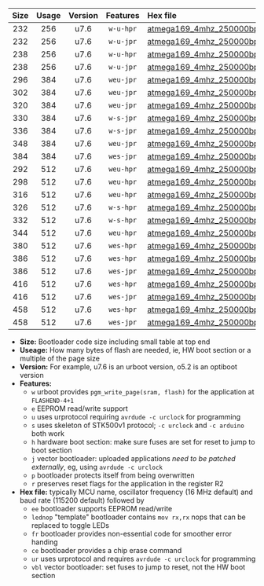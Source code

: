 |Size|Usage|Version|Features|Hex file|
|:-:|:-:|:-:|:-:|:--|
|232|256|u7.6|`w-u-hpr`|[atmega169_4mhz_250000bps_ur.hex](https://raw.githubusercontent.com/stefanrueger/urboot/main/bootloaders/atmega169/fcpu_4mhz/250000_bps/atmega169_4mhz_250000bps_ur.hex)|
|232|256|u7.6|`w-u-jpr`|[atmega169_4mhz_250000bps_ur_vbl.hex](https://raw.githubusercontent.com/stefanrueger/urboot/main/bootloaders/atmega169/fcpu_4mhz/250000_bps/atmega169_4mhz_250000bps_ur_vbl.hex)|
|238|256|u7.6|`w-u-hpr`|[atmega169_4mhz_250000bps_lednop_ur.hex](https://raw.githubusercontent.com/stefanrueger/urboot/main/bootloaders/atmega169/fcpu_4mhz/250000_bps/atmega169_4mhz_250000bps_lednop_ur.hex)|
|238|256|u7.6|`w-u-jpr`|[atmega169_4mhz_250000bps_lednop_ur_vbl.hex](https://raw.githubusercontent.com/stefanrueger/urboot/main/bootloaders/atmega169/fcpu_4mhz/250000_bps/atmega169_4mhz_250000bps_lednop_ur_vbl.hex)|
|296|384|u7.6|`weu-jpr`|[atmega169_4mhz_250000bps_ee_ur_vbl.hex](https://raw.githubusercontent.com/stefanrueger/urboot/main/bootloaders/atmega169/fcpu_4mhz/250000_bps/atmega169_4mhz_250000bps_ee_ur_vbl.hex)|
|302|384|u7.6|`weu-jpr`|[atmega169_4mhz_250000bps_ee_lednop_ur_vbl.hex](https://raw.githubusercontent.com/stefanrueger/urboot/main/bootloaders/atmega169/fcpu_4mhz/250000_bps/atmega169_4mhz_250000bps_ee_lednop_ur_vbl.hex)|
|320|384|u7.6|`weu-jpr`|[atmega169_4mhz_250000bps_ee_lednop_fr_ur_vbl.hex](https://raw.githubusercontent.com/stefanrueger/urboot/main/bootloaders/atmega169/fcpu_4mhz/250000_bps/atmega169_4mhz_250000bps_ee_lednop_fr_ur_vbl.hex)|
|330|384|u7.6|`w-s-jpr`|[atmega169_4mhz_250000bps_vbl.hex](https://raw.githubusercontent.com/stefanrueger/urboot/main/bootloaders/atmega169/fcpu_4mhz/250000_bps/atmega169_4mhz_250000bps_vbl.hex)|
|336|384|u7.6|`w-s-jpr`|[atmega169_4mhz_250000bps_lednop_vbl.hex](https://raw.githubusercontent.com/stefanrueger/urboot/main/bootloaders/atmega169/fcpu_4mhz/250000_bps/atmega169_4mhz_250000bps_lednop_vbl.hex)|
|348|384|u7.6|`weu-jpr`|[atmega169_4mhz_250000bps_ee_lednop_fr_ce_ur_vbl.hex](https://raw.githubusercontent.com/stefanrueger/urboot/main/bootloaders/atmega169/fcpu_4mhz/250000_bps/atmega169_4mhz_250000bps_ee_lednop_fr_ce_ur_vbl.hex)|
|384|384|u7.6|`wes-jpr`|[atmega169_4mhz_250000bps_ee_vbl.hex](https://raw.githubusercontent.com/stefanrueger/urboot/main/bootloaders/atmega169/fcpu_4mhz/250000_bps/atmega169_4mhz_250000bps_ee_vbl.hex)|
|292|512|u7.6|`weu-hpr`|[atmega169_4mhz_250000bps_ee_ur.hex](https://raw.githubusercontent.com/stefanrueger/urboot/main/bootloaders/atmega169/fcpu_4mhz/250000_bps/atmega169_4mhz_250000bps_ee_ur.hex)|
|298|512|u7.6|`weu-hpr`|[atmega169_4mhz_250000bps_ee_lednop_ur.hex](https://raw.githubusercontent.com/stefanrueger/urboot/main/bootloaders/atmega169/fcpu_4mhz/250000_bps/atmega169_4mhz_250000bps_ee_lednop_ur.hex)|
|316|512|u7.6|`weu-hpr`|[atmega169_4mhz_250000bps_ee_lednop_fr_ur.hex](https://raw.githubusercontent.com/stefanrueger/urboot/main/bootloaders/atmega169/fcpu_4mhz/250000_bps/atmega169_4mhz_250000bps_ee_lednop_fr_ur.hex)|
|326|512|u7.6|`w-s-hpr`|[atmega169_4mhz_250000bps.hex](https://raw.githubusercontent.com/stefanrueger/urboot/main/bootloaders/atmega169/fcpu_4mhz/250000_bps/atmega169_4mhz_250000bps.hex)|
|332|512|u7.6|`w-s-hpr`|[atmega169_4mhz_250000bps_lednop.hex](https://raw.githubusercontent.com/stefanrueger/urboot/main/bootloaders/atmega169/fcpu_4mhz/250000_bps/atmega169_4mhz_250000bps_lednop.hex)|
|344|512|u7.6|`weu-hpr`|[atmega169_4mhz_250000bps_ee_lednop_fr_ce_ur.hex](https://raw.githubusercontent.com/stefanrueger/urboot/main/bootloaders/atmega169/fcpu_4mhz/250000_bps/atmega169_4mhz_250000bps_ee_lednop_fr_ce_ur.hex)|
|380|512|u7.6|`wes-hpr`|[atmega169_4mhz_250000bps_ee.hex](https://raw.githubusercontent.com/stefanrueger/urboot/main/bootloaders/atmega169/fcpu_4mhz/250000_bps/atmega169_4mhz_250000bps_ee.hex)|
|386|512|u7.6|`wes-hpr`|[atmega169_4mhz_250000bps_ee_lednop.hex](https://raw.githubusercontent.com/stefanrueger/urboot/main/bootloaders/atmega169/fcpu_4mhz/250000_bps/atmega169_4mhz_250000bps_ee_lednop.hex)|
|386|512|u7.6|`wes-jpr`|[atmega169_4mhz_250000bps_ee_lednop_vbl.hex](https://raw.githubusercontent.com/stefanrueger/urboot/main/bootloaders/atmega169/fcpu_4mhz/250000_bps/atmega169_4mhz_250000bps_ee_lednop_vbl.hex)|
|416|512|u7.6|`wes-hpr`|[atmega169_4mhz_250000bps_ee_lednop_fr.hex](https://raw.githubusercontent.com/stefanrueger/urboot/main/bootloaders/atmega169/fcpu_4mhz/250000_bps/atmega169_4mhz_250000bps_ee_lednop_fr.hex)|
|416|512|u7.6|`wes-jpr`|[atmega169_4mhz_250000bps_ee_lednop_fr_vbl.hex](https://raw.githubusercontent.com/stefanrueger/urboot/main/bootloaders/atmega169/fcpu_4mhz/250000_bps/atmega169_4mhz_250000bps_ee_lednop_fr_vbl.hex)|
|458|512|u7.6|`wes-hpr`|[atmega169_4mhz_250000bps_ee_lednop_fr_ce.hex](https://raw.githubusercontent.com/stefanrueger/urboot/main/bootloaders/atmega169/fcpu_4mhz/250000_bps/atmega169_4mhz_250000bps_ee_lednop_fr_ce.hex)|
|458|512|u7.6|`wes-jpr`|[atmega169_4mhz_250000bps_ee_lednop_fr_ce_vbl.hex](https://raw.githubusercontent.com/stefanrueger/urboot/main/bootloaders/atmega169/fcpu_4mhz/250000_bps/atmega169_4mhz_250000bps_ee_lednop_fr_ce_vbl.hex)|

- **Size:** Bootloader code size including small table at top end
- **Useage:** How many bytes of flash are needed, ie, HW boot section or a multiple of the page size
- **Version:** For example, u7.6 is an urboot version, o5.2 is an optiboot version
- **Features:**
  + `w` urboot provides `pgm_write_page(sram, flash)` for the application at `FLASHEND-4+1`
  + `e` EEPROM read/write support
  + `u` uses urprotocol requiring `avrdude -c urclock` for programming
  + `s` uses skeleton of STK500v1 protocol; `-c urclock` and `-c arduino` both work
  + `h` hardware boot section: make sure fuses are set for reset to jump to boot section
  + `j` vector bootloader: uploaded applications *need to be patched externally*, eg, using `avrdude -c urclock`
  + `p` bootloader protects itself from being overwritten
  + `r` preserves reset flags for the application in the register R2
- **Hex file:** typically MCU name, oscillator frequency (16 MHz default) and baud rate (115200 default) followed by
  + `ee` bootloader supports EEPROM read/write
  + `lednop` "template" bootloader contains `mov rx,rx` nops that can be replaced to toggle LEDs
  + `fr` bootloader provides non-essential code for smoother error handing
  + `ce` bootloader provides a chip erase command
  + `ur` uses urprotocol and requires `avrdude -c urclock` for programming
  + `vbl` vector bootloader: set fuses to jump to reset, not the HW boot section
